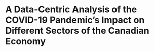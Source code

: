 # A Data-Centric Analysis of the COVID-19 Pandemic’s Impact on Different Sectors of the Canadian Economy

